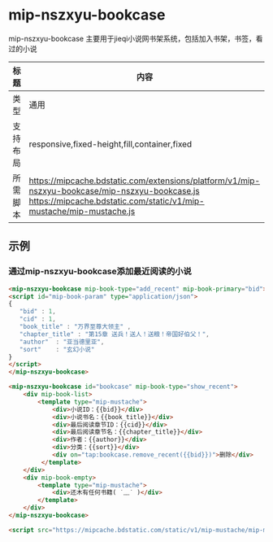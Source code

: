 # mip-nszxyu-bookcase

mip-nszxyu-bookcase 主要用于jieqi小说网书架系统，包括加入书架，书签，看过的小说

标题|内容
----|----
类型|通用
支持布局|responsive,fixed-height,fill,container,fixed
所需脚本|https://mipcache.bdstatic.com/extensions/platform/v1/mip-nszxyu-bookcase/mip-nszxyu-bookcase.js <br/>https://mipcache.bdstatic.com/static/v1/mip-mustache/mip-mustache.js

## 示例

### 通过mip-nszxyu-bookcase添加最近阅读的小说
```html
<mip-nszxyu-bookcase mip-book-type="add_recent" mip-book-primary="bid">
<script id="mip-book-param" type="application/json">
{
   "bid" : 1,
   "cid" : 1,
   "book_title" : "万界至尊大领主" ,
   "chapter_title" : "第15章 送兵！送人！送粮！帝国好伯父！",
   "author"  : "亚当德里亚",
   "sort"    : "玄幻小说"
}
</script>
</mip-nszxyu-bookcase>

<mip-nszxyu-bookcase id="bookcase" mip-book-type="show_recent">
    <div mip-book-list>
        <template type="mip-mustache">
            <div>小说ID：{{bid}}</div>
            <div>小说书名：{{book_title}}</div>
            <div>最后阅读章节ID：{{cid}}</div>
            <div>最后阅读章节名：{{chapter_title}}</div>
            <div>作者：{{author}}</div>
            <div>分类：{{sort}}</div>
            <div on="tap:bookcase.remove_recent({{bid}})">删除</div>
         </template>
    </div>
    <div mip-book-empty>
        <template type="mip-mustache">
            <div>还木有任何书籍( ˙﹏˙ )</div>
        </template>
    </div>
</mip-nszxyu-bookcase>

<script src="https://mipcache.bdstatic.com/static/v1/mip-mustache/mip-mustache.js"></script>

```



